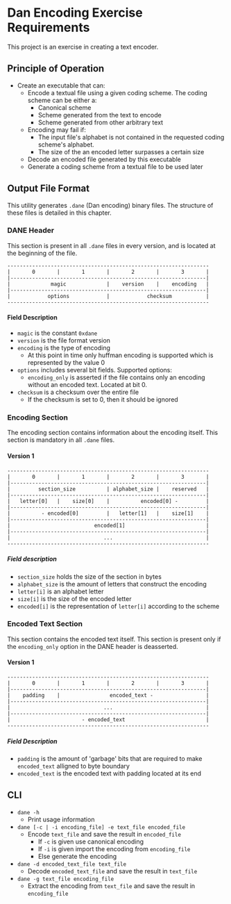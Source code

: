 # Dan Encoding Exercise Requirements

This project is an exercise in creating a text encoder.

## Principle of Operation

- Create an executable that can:
	- Encode a textual file using a given coding scheme. The coding scheme can be either a:
		- Canonical scheme
		- Scheme generated from the text to encode
		- Scheme generated from other arbitrary text
	- Encoding may fail if:
		- The input file's alphabet is not contained in the requested coding scheme's alphabet.
		- The size of the an encoded letter surpasses a certain size
	- Decode an encoded file generated by this executable
	- Generate a coding scheme from a textual file to be used later

## Output File Format

This utility generates `.dane` (Dan encoding) binary files. The structure of these files is detailed in this chapter.

### DANE Header

This section is present in all `.dane` files in every version, and is located at the beginning of the file.

	-----------------------------------------------------------------
	|       0       |       1       |       2       |       3       |
	|---------------------------------------------------------------|
	|             magic             |    version    |    encoding   |
	|---------------------------------------------------------------|
	|            options            |            checksum           |
	-----------------------------------------------------------------

#### Field Description

- `magic` is the constant `0xdane`
- `version` is the file format version
- `encoding` is the type of encoding
	- At this point in time only huffman encoding is supported which is represented by the value 0
- `options` includes several bit fields. Supported options:
	- `encoding_only` is asserted if the file contains only an encoding without an encoded text. Located at bit 0.
- `checksum` is a checksum over the entire file
	- If the checksum is set to 0, then it should be ignored

### Encoding Section

The encoding section contains information about the encoding itself. This section is mandatory in all `.dane` files.

#### Version 1

	-----------------------------------------------------------------
	|       0       |       1       |       2       |       3       |
	|---------------------------------------------------------------|
	|         section_size          | alphabet_size |    reserved   |
	|---------------------------------------------------------------|
	|   letter[0]   |    size[0]    |          encoded[0] -         |
	|---------------------------------------------------------------|
	|          - encoded[0]         |   letter[1]   |    size[1]    |
	|---------------------------------------------------------------|
	|                           encoded[1]                          |
	|---------------------------------------------------------------|
	|                              ...                              |
	-----------------------------------------------------------------

##### Field description

- `section_size` holds the size of the section in bytes
- `alphabet_size` is the amount of letters that construct the encoding
- `letter[i]` is an alphabet letter
- `size[i]` is the size of the encoded letter
- `encoded[i]` is the representation of `letter[i]` according to the scheme

### Encoded Text Section

This section contains the encoded text itself. This section is present only if the `encoding_only` option in the DANE header is deasserted.

#### Version 1
	-----------------------------------------------------------------
	|       0       |       1       |       2       |       3       |
	|---------------------------------------------------------------|
	|    padding    |                encoded_text -                 |
	|---------------------------------------------------------------|
	|                              ...                              |
	|---------------------------------------------------------------|
	|                       - encoded_text                          |
	-----------------------------------------------------------------

##### Field Description

- `padding` is the amount of 'garbage' bits that are required to make `encoded_text` alligned to byte boundary
- `encoded_text` is the encoded text with padding located at its end

## CLI
- `dane -h`
	- Print usage information
- `dane [-c | -i encoding_file] -e text_file encoded_file`
	- Encode `text_file` and save the result in `encoded_file`
		- If `-c` is given use canonical encoding
		- If `-i` is given import the encoding from `encoding_file`
		- Else generate the encoding
- `dane -d encoded_text_file text_file`
	- Decode `encoded_text_file` and save the result in `text_file`
- `dane -g text_file encoding_file`
	- Extract the encoding from `text_file` and save the result in `encoding_file`
